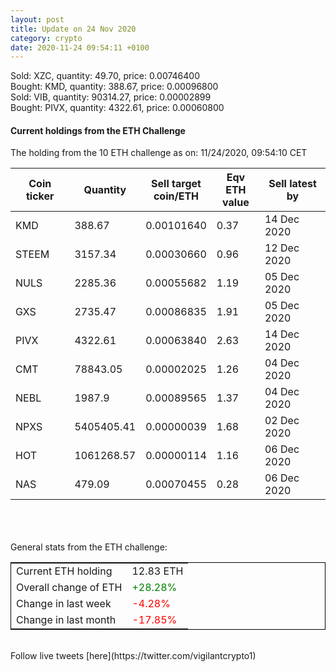 ```yaml
---
layout: post
title: Update on 24 Nov 2020
category: crypto
date: 2020-11-24 09:54:11 +0100
---
```

<!-- Global site tag (gtag.js) - Google Analytics -->
<script async src="https://www.googletagmanager.com/gtag/js?id=UA-103831149-5"></script>
<script>
  window.dataLayer = window.dataLayer || [];
  function gtag(){dataLayer.push(arguments);}
  gtag('js', new Date());

  gtag('config', 'UA-103831149-5');
</script>
Sold: XZC, quantity:        49.70, price:   0.00746400<br>Bought: KMD, quantity:       388.67, price:   0.00096800<br>Sold: VIB, quantity:     90314.27, price:   0.00002899<br>Bought: PIVX, quantity:      4322.61, price:   0.00060800<br>

#### Current holdings from the ETH Challenge

The holding from the 10 ETH challenge as on: 11/24/2020, 09:54:10 CET

|Coin ticker|Quantity|Sell target<br>coin/ETH|Eqv ETH<br>value|Sell latest by|
|-----------|--------|-----------|-----------|--------------|
KMD|388.67|  0.00101640|0.37|14 Dec 2020|
STEEM|3157.34|  0.00030660|0.96|12 Dec 2020|
NULS|2285.36|  0.00055682|1.19|05 Dec 2020|
GXS|2735.47|  0.00086835|1.91|05 Dec 2020|
PIVX|4322.61|  0.00063840|2.63|14 Dec 2020|
CMT|78843.05|  0.00002025|1.26|04 Dec 2020|
NEBL|1987.9|  0.00089565|1.37|04 Dec 2020|
NPXS|5405405.41|  0.00000039|1.68|02 Dec 2020|
HOT|1061268.57|  0.00000114|1.16|06 Dec 2020|
NAS|479.09|  0.00070455|0.28|06 Dec 2020|

<br>
<br>
<br>
General stats from the ETH challenge:

<table style="border:1px solid black;margin-left:auto;margin-right:auto;">
	<tbody>
	<tr>
		<td>Current ETH holding</td>
		<td>     12.83 ETH</td>
	</tr>
	<tr>
		<td>Overall change of ETH</td>
		<td><font color="green">+28.28%</font></td>
	</tr>
	<tr>
		<td>Change in last week</td>
		<td><font color="red">-4.28%</font></td>
	</tr>
	<tr>
		<td>Change in last month</td>
		<td><font color="red">-17.85%</font></td>
	</tr>
	</tbody>
</table>

<br>
Follow live tweets [here](https://twitter.com/vigilantcrypto1)
<br>
<br>
